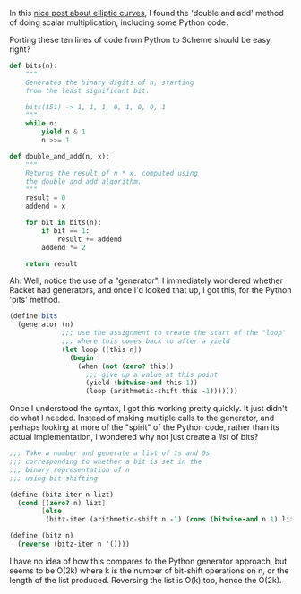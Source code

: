 In this [nice post about elliptic curves](https://andrea.corbellini.name/2015/05/17/elliptic-curve-cryptography-a-gentle-introduction/), I found the 'double and add' method of doing scalar multiplication, including some Python code. 

Porting these ten lines of code from Python to Scheme should be easy, right?

```python
def bits(n):
    """
    Generates the binary digits of n, starting
    from the least significant bit.

    bits(151) -> 1, 1, 1, 0, 1, 0, 0, 1
    """
    while n:
        yield n & 1
        n >>= 1

def double_and_add(n, x):
    """
    Returns the result of n * x, computed using
    the double and add algorithm.
    """
    result = 0
    addend = x

    for bit in bits(n):
        if bit == 1:
            result += addend
        addend *= 2

    return result
```

Ah. Well, notice the use of a "generator". I immediately wondered whether Racket had generators, and once I'd looked that up, I got this, for the Python 'bits' method.

```scheme
(define bits
  (generator (n)
             ;;; use the assignment to create the start of the "loop"
             ;;; where this comes back to after a yield
             (let loop ([this n])
               (begin
                 (when (not (zero? this))
                   ;;; give up a value at this point
                   (yield (bitwise-and this 1))
                   (loop (arithmetic-shift this -1)))))))
```

Once I understood the syntax, I got this working pretty quickly. It just didn't do what I needed. Instead of making multiple calls to the generator, and perhaps looking at more of the "spirit" of the Python code, rather than its actual implementation, I wondered why not just create a _list_ of bits?

```scheme
;;; Take a number and generate a list of 1s and 0s
;;; corresponding to whether a bit is set in the
;;; binary representation of n
;;; using bit shifting

(define (bitz-iter n lizt)
  (cond [(zero? n) lizt]
        [else
         (bitz-iter (arithmetic-shift n -1) (cons (bitwise-and n 1) lizt))]))

(define (bitz n)
  (reverse (bitz-iter n '())))
```

I have no idea of how this compares to the Python generator approach, but seems to be O(2k) where k is the number of bit-shift operations on n, or the length of the list produced. Reversing the list is O(k) too, hence the O(2k). 



